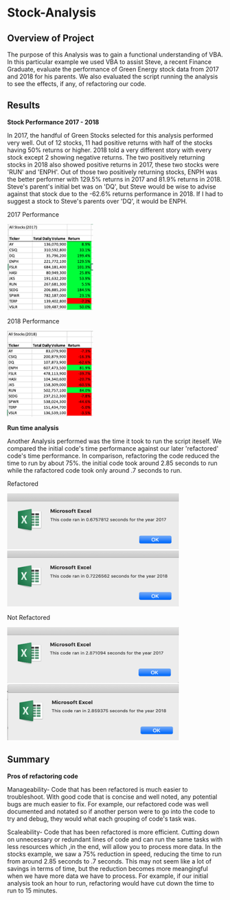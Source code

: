 # Stock-Analysis

## Overview of Project
The purpose of this Analysis was to gain a functional understanding of VBA. In this particular example we used VBA to assist Steve, a recent Finance Graduate, evaluate the performance of Green Energy stock data from 2017 and 2018 for his parents. We also evaluated the script running the analysis to see the effects, if any, of refactoring our code.

## Results

**Stock Performance 2017 - 2018**

In 2017, the handful of Green Stocks selected for this analysis performed very well. Out of 12 stocks, 11 had positive returns with half of the stocks having 50% returns or higher. 2018 told a very different story with every stock except 2 showing negative returns. The two positively returning stocks in 2018 also showed positive returns in 2017, these two stocks were 'RUN' and 'ENPH'. Out of those two positively returning stocks, ENPH was the better performer with 129.5% returns in 2017 and 81.9% returns in 2018. Steve's parent's initial bet was on 'DQ', but Steve would be wise to advise against that stock due to the -62.6% returns performance in 2018. If I had to suggest a stock to Steve's parents over 'DQ', it would be ENPH.


2017 Performance

<img src="https://github.com/niklasax/stock-analysis/blob/main/Stock%20Performance%202017.png" width="200" height="200" />

2018 Performance

<img src="https://github.com/niklasax/stock-analysis/blob/main/Stock%20Performance%202018.png" width="200" height="200" />

**Run time analysis**

Another Analysis performed was the time it took to run the script iteself. We compared the initial code's time performance against our later 'refactored' code's time performance. In comparison, refactoring the code reduced the time to run by about 75%. the initial code took around 2.85 seconds to run while the rafactored code took only around .7 seconds to run.

Refactored

<img src="https://github.com/niklasax/stock-analysis/blob/main/VBA_Challenge_2017.png" width="400" height="130" />
<img src="https://github.com/niklasax/stock-analysis/blob/main/VBA_Challenge_2018.png" width="400" height="130" />

Not Refactored

<img src="https://github.com/niklasax/stock-analysis/blob/main/2017%20(not%20refactored).png" width="400" height="130" />
<img src="https://github.com/niklasax/stock-analysis/blob/main/2018%20(not%20refactored).png" width="400" height="130" />


## Summary

**Pros of refactoring code**

Manageability- Code that has been refactored is much easier to troubleshoot. With good code that is concise and well noted, any potential bugs are much easier to fix. For example, our refactored code was well documented and notated so if another person were to go into the code to try and debug, they would what each grouping of code's task was.

Scaleability- Code that has been refactored is more efficient. Cutting down on unnecessary or redundant lines of code and can run the same tasks with less resources which ,in the end, will allow you to process more data. In the stocks example, we saw a 75% reduction in speed, reducing the time to run from around 2.85 seconds to .7 seconds. This may not seem like a lot of savings in terms of time, but the reduction becomes more meangingful when we have more data we have to process. For example, if our initial analysis took an hour to run, refactoring would have cut down the time to run to 15 minutes.

